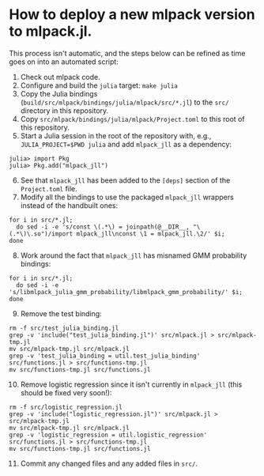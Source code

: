 # How to deploy a new mlpack version to mlpack.jl.

This process isn't automatic, and the steps below can be refined as time goes on
into an automated script:

 1. Check out mlpack code.
 2. Configure and build the `julia` target: `make julia`
 3. Copy the Julia bindings (`build/src/mlpack/bindings/julia/mlpack/src/*.jl`)
    to the `src/` directory in this repository.
 4. Copy `src/mlpack/bindings/julia/mlpack/Project.toml` to this root of this
    repository.
 5. Start a Julia session in the root of the repository with, e.g.,
    `JULIA_PROJECT=$PWD julia` and add `mlpack_jll` as a dependency:

```
julia> import Pkg
julia> Pkg.add("mlpack_jll")
```

 6. See that `mlpack_jll` has been added to the `[deps]` section of the
    `Project.toml` file.
 7. Modify all the bindings to use the packaged `mlpack_jll` wrappers instead of
    the handbuilt ones:

```
for i in src/*.jl;
  do sed -i -e 's/const \(.*\) = joinpath(@__DIR__, "\(.*\)\.so")/import mlpack_jll\nconst \1 = mlpack_jll.\2/' $i;
done
```

 8. Work around the fact that `mlpack_jll` has misnamed GMM probability bindings:

```
for i in src/*.jl;
  do sed -i -e 's/libmlpack_julia_gmm_probability/libmlpack_gmm_probability/' $i;
done
```

 9. Remove the test binding:

```
rm -f src/test_julia_binding.jl
grep -v 'include("test_julia_binding.jl")' src/mlpack.jl > src/mlpack-tmp.jl
mv src/mlpack-tmp.jl src/mlpack.jl
grep -v 'test_julia_binding = util.test_julia_binding' src/functions.jl > src/functions-tmp.jl
mv src/functions-tmp.jl src/functions.jl
```

 10. Remove logistic regression since it isn't currently in `mlpack_jll` (this
     should be fixed very soon!):

```
rm -f src/logistic_regression.jl
grep -v 'include("logistic_regression.jl")' src/mlpack.jl > src/mlpack-tmp.jl
mv src/mlpack-tmp.jl src/mlpack.jl
grep -v 'logistic_regression = util.logistic_regression' src/functions.jl > src/functions-tmp.jl
mv src/functions-tmp.jl src/functions.jl
```

 11. Commit any changed files and any added files in `src/`.
